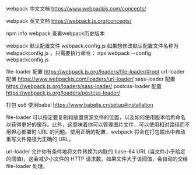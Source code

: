 webpack 中文文档 https://www.webpackjs.com/concepts/

webpack 英文文档 https://webpack.js.org/concepts/

npm info webpack 查看webpack历史版本

webpack 默认配置文件 webpack.config.js
如果想修改默认配置文件名称为 webpackconfig.js ，只需要执行命令： npx webpack --config webpackconfig.js


file-loader 配置 https://webpack.js.org/loaders/file-loader/#root
url-loader 配置 https://www.webpackjs.com/loaders/url-loader/
sass-loader 配置 https://webpack.js.org/loaders/sass-loader/
postcss-loader 配置 https://webpack.js.org/loaders/postcss-loader/

打包 es6 使用babel  https://www.babeljs.cn/setup#installation

file-loader 可以指定要复制和放置资源文件的位置，以及如何使用版本哈希命名以获得更好的缓存。此外，这意味着你可以管理图片文件，可以使用相对路径而不用担心部署时 URL 的问题。使用正确的配置，webpack 将会在打包输出中自动重写文件路径为正确的 URL。

url-loader 允许你有条件地将文件转换为内联的 base-64 URL (当文件小于给定的阈值)，这会减少小文件的 HTTP 请求数。如果文件大于该阈值，会自动的交给 file-loader 处理。
